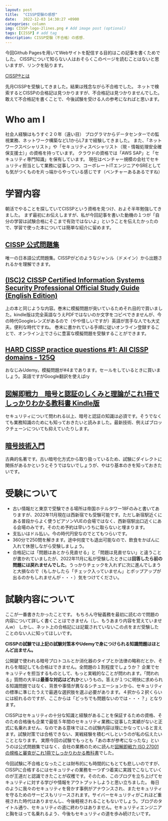 ```yaml
---
layout: post
title:  "CISSP受験の感想"
date:   2022-12-03 14:30:27 +0900
categories: column
img: CISSP-logo-2lines.png # Add image post (optional)
tags: [CISSP] # add tag
description: CISSP受験（不合格）の感想.
---
```


今回Github Pagesを用いてWebサイトを配信する目的はこの記事を書くためでした。
CISSPについて知らない人はおそらくこのページを読むことはないと思いますが、リンクを貼ります。

[CISSP®とは](https://japan.isc2.org/cissp_about.html)

先月CISSPを受験してきました。結果は残念ながら不合格でした。
ネットで検索するとCISSPの合格記は見つかりますが、不合格記は見つかりませんでした。
敢えて不合格記を書くことで、今後試験を受ける人の参考になればと思います。

# Who am I
社会人経験はもうすぐ２０年（遠い目）
プログラマからデータセンターでの監視業務、ネットワーク構築などL1からL7まで経験してきました。
また、「ネットワークスペシャリスト」や「セキュリティスペシャリスト（現・情報処理安全確保支援士）」の資格を持っています。
クラウドの資格では「AWS SAP」と「セキュリティ専門知識」を保有しています。
現在はベンチャー規模の会社でセキュリティ担当として業務に従事しつつ、コーポレートITエンジニアやSREとしても気がつくものを片っ端からやっている感じです（ベンチャーあるあるですね）

# 学習内容
朝活でやることを探していてCISSPという資格を見つけ、およそ半年勉強してきました。
まず最初にお伝えしますが、私が今回記事を書いた動機の１つが「自分の学習は試験合格にそこまで有効ではないよ」ということを伝えたかったので、学習で使った本については簡単な紹介に留めます。

## [CISSP 公式問題集](https://www.amazon.co.jp/CISSP%E5%85%AC%E5%BC%8F%E5%95%8F%E9%A1%8C%E9%9B%86-%E3%83%9E%E3%82%A4%E3%82%AF%E3%83%BB%E3%83%81%E3%83%A3%E3%83%83%E3%83%97%E3%83%AB-ebook/dp/B08C7J6SR5/ref=sr_1_1?__mk_ja_JP=%E3%82%AB%E3%82%BF%E3%82%AB%E3%83%8A&crid=1IH2WI7ST27O8&keywords=cissp&qid=1669991889&qu=eyJxc2MiOiI0LjEyIiwicXNhIjoiMy41NSIsInFzcCI6IjMuMDMifQ%3D%3D&sprefix=cis%2Caps%2C472&sr=8-1)
唯一の日本語公式問題集。CISSPがどのようなジャンル（ドメイン）から出題されるかを理解できます。

## [(ISC)2 CISSP Certified Information Systems Security Professional Official Study Guide (English Edition)](https://www.amazon.co.jp/exec/obidos/ASIN/B07CG86947/shakemid-22/)
上の本と同じような内容。巻末に模擬問題が突いているためそれ目的で買いました。kindle版は完全英語なうえPDFではないのか文字をコピペできませんが、今の時代Googleレンズがあるので（やや怪しいですが）英語が苦手な人でも大丈夫。便利な時代ですね。
巻末に書かれている手順に従いオンライン登録することで、オンライン上でさらに豊富な模擬問題を受験することができます。

## [HARD CISSP practice questions #1: All CISSP domains - 125Q](https://www.udemy.com/course/hardcisspquestions1/)
おなじみUdemy。模擬問題が#4まであります。セールをしているときに買いましょう。英語ですがGoogle翻訳を使えばry

## [図解即戦力　暗号と認証のしくみと理論がこれ1冊でしっかりわかる教科書 Kindle版](https://www.amazon.co.jp/%E5%9B%B3%E8%A7%A3%E5%8D%B3%E6%88%A6%E5%8A%9B-%E6%9A%97%E5%8F%B7%E3%81%A8%E8%AA%8D%E8%A8%BC%E3%81%AE%E3%81%97%E3%81%8F%E3%81%BF%E3%81%A8%E7%90%86%E8%AB%96%E3%81%8C%E3%81%93%E3%82%8C1%E5%86%8A%E3%81%A7%E3%81%97%E3%81%A3%E3%81%8B%E3%82%8A%E3%82%8F%E3%81%8B%E3%82%8B%E6%95%99%E7%A7%91%E6%9B%B8-%E5%85%89%E6%88%90-%E6%BB%8B%E7%94%9F-ebook/dp/B09G2T3X1W/ref=sr_1_1?keywords=%E6%9A%97%E5%8F%B7%E3%81%A8%E8%AA%8D%E8%A8%BC&qid=1669992875&qu=eyJxc2MiOiIxLjgwIiwicXNhIjoiMS40MiIsInFzcCI6IjEuNTEifQ%3D%3D&sprefix=%E6%9A%97%E5%8F%B7%E3%81%A8%2Caps%2C347&sr=8-1)
セキュリティについて問われる以上、暗号と認証の知識は必須です。そうでなくても業務知識のためにも知っておきたいと読みました。最新技術、例えばブロックチェーンについても抑えていたりします。

## [暗号技術入門](https://www.amazon.co.jp/%E6%9A%97%E5%8F%B7%E6%8A%80%E8%A1%93%E5%85%A5%E9%96%80-%E7%AC%AC3%E7%89%88-%E7%B5%90%E5%9F%8E-%E6%B5%A9/dp/4797382228/ref=asc_df_4797382228/?tag=jpgo-22&linkCode=df0&hvadid=295686767484&hvpos=&hvnetw=g&hvrand=16595443650588185288&hvpone=&hvptwo=&hvqmt=&hvdev=c&hvdvcmdl=&hvlocint=&hvlocphy=1009303&hvtargid=pla-526446137265&psc=1&th=1&psc=1)
古典的名著です。古い暗号化方式から取り扱っているため、試験にダイレクトに関係があるかというとそうではないでしょうが、やはり基本のきを知っておきたいです。

# 受験について
- 古い情報だと東京で受験できる場所は帝国ホテルタワー18Fのみと書いてありますが、2022年11月現在は西新宿でも受験可能です。ただし新宿駅近くにある普段からよく使うピアソンVUEの会場ではなく、西新宿駅出口近くにある会場のみです。そのため予約は早いうちに取らないと埋まります。
- 支払いはドル払い。今の時代円安なのでとてもつらいです。
- 360分で250問を解きます。途中何度でも退出可能なので、飲食をかばんに入れて休憩しながら受験しましょう。
- 合格記には「問題はあとから見直せる」と「問題は見直せない」と違うことが書かれていましたが、2022年11月に私が受験したときには**回答したら前の問題には戻れませんでした**。うっかりチェックを入れずに次に進んでしまうと大損なので（もしかしたら「チェック入っていません」とポップアップが出るのかもしれませんが・・・）気をつけてください。

# 試験内容について
ここが一番書きたかったことです。
もちろん守秘義務を最初に読むので問題の内容について詳しく書くことはできません（し、もうあまり内容を覚えていませんw）
しかし、ネット上の合格記には記載されていないこの点をまだ受験したことのない人に知ってほしいです。

**CISSPの試験では上記の試験対策本やUdemyで身につけられる知識問題はほとんど出ません。**

公開鍵で使われる暗号プロトコルとか消化器のタイプとか法律の略称だとか、それらを暗記しても合格はできません。全問題の１割程度でしょうか？
企業でセキュリティを担当するものとして、もっと実戦的なことが問われます。「問われる」質問の大半は**最善な対応はどれか**というもの。答えが１つに明快に求められる知識問題ではなく、背景や事情が異なるシチュエーションから、セキュリティの標準に準じたうえで最適な選択肢を選ぶ必要があります。４択から２択くらいには絞れるのですが、ここからは「どっちでも問題ないのでは・・・？」となります。

CISSPはセキュリティの十分な知識と経験があることを保証するための資格、そのため合格後も企業で最低５年間のセキュリティ業務に従事した実績がないと正式に名乗れません、なのである意味ではこの試験内容は理にかなっていると言えます。試験対策では合格できない、実戦経験を積むべしというのが私の伝えたいこととなります。
実際今回の試験でもっとも「あの本が参考になったな」というのは公式問題集ではなく、会社の業務のために読んだ[図解即戦力 ISO 27001の規格と審査がこれ1冊でしっかりわかる教科書](https://www.amazon.co.jp/%E5%9B%B3%E8%A7%A3%E5%8D%B3%E6%88%A6%E5%8A%9B-27001%E3%81%AE%E8%A6%8F%E6%A0%BC%E3%81%A8%E5%AF%A9%E6%9F%BB%E3%81%8C%E3%81%93%E3%82%8C1%E5%86%8A%E3%81%A7%E3%81%97%E3%81%A3%E3%81%8B%E3%82%8A%E3%82%8F%E3%81%8B%E3%82%8B%E6%95%99%E7%A7%91%E6%9B%B8-%E6%A0%AA%E5%BC%8F%E4%BC%9A%E7%A4%BE%E3%83%86%E3%82%AF%E3%83%8E%E3%82%BD%E3%83%95%E3%83%88-%E3%82%B3%E3%83%B3%E3%82%B5%E3%83%AB%E3%82%BF%E3%83%B3%E3%83%88-%E5%B2%A1%E7%94%B0%E6%95%8F%E9%9D%96/dp/4297107546/ref=sr_1_2_sspa?__mk_ja_JP=%E3%82%AB%E3%82%BF%E3%82%AB%E3%83%8A&crid=3CPGLVOUKNUC1&keywords=ISO+27001&qid=1670045438&sprefix=iso+27001%2Caps%2C252&sr=8-2-spons&psc=1&spLa=ZW5jcnlwdGVkUXVhbGlmaWVyPUEyVjJRN1NWVFg3NlM2JmVuY3J5cHRlZElkPUEwODc1NDgxMVczTTBKRVY4TE5NRiZlbmNyeXB0ZWRBZElkPUFTTTY3UFdZVUZaU0Ymd2lkZ2V0TmFtZT1zcF9hdGYmYWN0aW9uPWNsaWNrUmVkaXJlY3QmZG9Ob3RMb2dDbGljaz10cnVl)でした。

今回試験に不合格となったことは財布的にも時間的にもとても悲しいのですが、CISSPに合格するにはセキュリティの業務を一つずつ着実に実践でこなしていくのが王道だと認識できたことが収穫です。そのため、このブログを立ち上げてセキュリティに対する学びや情報をアウトプットしようと思い立ちました。
毎日のように我々のセキュリティを脅かす事例がアナウンスされ、またセキュリティを守るためのサービスもリリースされます。サイバーセキュリティがこれほど重視された時代はありませんし、今後軽視されることもないでしょう。ブログのタイトル通り、セキュリティの道に終わりはありません。セキュリティエンジニアと胸をはって名乗れるよう、今後もセキュリティの道を歩み続けたいです。